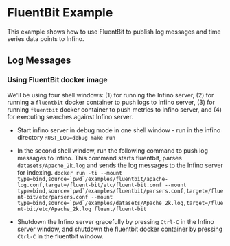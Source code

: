 # FluentBit Example

This example shows how to use FluentBit to publish log messages and time series data points to Infino.

## Log Messages

### Using FluentBit docker image

We'll be using four shell windows: (1) for running the Infino server, (2) for running a `fluentbit` docker container to push logs to Infino server, (3) for running `fluentbit` docker container to push metrics to Infino server, and (4) for executing searches against Infino server.

* Start infino server in debug mode in one shell window - run in the infino directory `RUST_LOG=debug make run`

* In the second shell window, run the following command to push log messages to Infino. This command starts fluentbit, parses `datasets/Apache_2k.log` and sends the log messages to the Infino server for indexing.
```docker run -ti --mount type=bind,source=`pwd`/examples/fluentbit/apache-log.conf,target=/fluent-bit/etc/fluent-bit.conf --mount type=bind,source=`pwd`/examples/fluentbit/parsers.conf,target=/fluent-bit/etc/parsers.conf --mount type=bind,source=`pwd`/examples/datasets/Apache_2k.log,target=/fluent-bit/etc/Apache_2k.log fluent/fluent-bit```

* Shutdown the Infino server gracefully by pressing `Ctrl-C` in the Infino server window, and shutdown the fluentbit docker container by pressing `Ctrl-C` in the fluentbit window.
